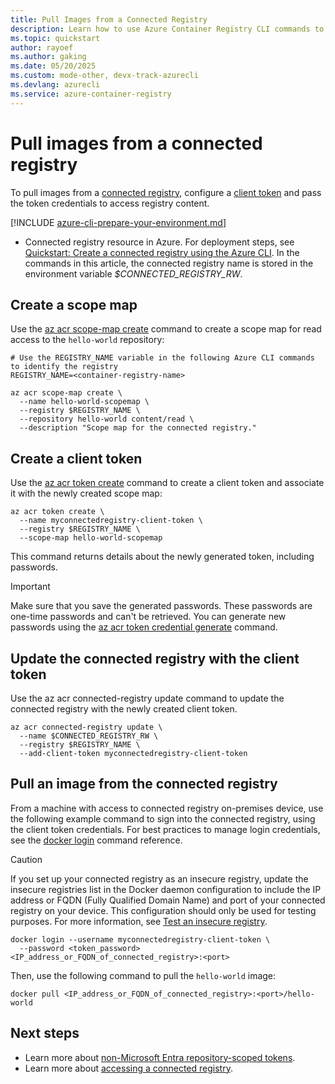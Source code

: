 ```yaml
---
title: Pull Images from a Connected Registry 
description: Learn how to use Azure Container Registry CLI commands to configure a client token and pull images from a connected registry.
ms.topic: quickstart
author: rayoef
ms.author: gaking
ms.date: 05/20/2025
ms.custom: mode-other, devx-track-azurecli
ms.devlang: azurecli
ms.service: azure-container-registry
---
```


# Pull images from a connected registry 

To pull images from a [connected registry](intro-connected-registry.md), configure a [client token](overview-connected-registry-access.md#client-tokens) and pass the token credentials to access registry content.

[!INCLUDE [azure-cli-prepare-your-environment.md](~/reusable-content/azure-cli/azure-cli-prepare-your-environment.md)]
* Connected registry resource in Azure. For deployment steps, see [Quickstart: Create a connected registry using the Azure CLI][quickstart-connected-registry-cli]. In the commands in this article, the connected registry name is stored in the environment variable *$CONNECTED_REGISTRY_RW*.

## Create a scope map

Use the [az acr scope-map create][az-acr-scope-map-create] command to create a scope map for read access to the `hello-world` repository:

```azurecli
# Use the REGISTRY_NAME variable in the following Azure CLI commands to identify the registry
REGISTRY_NAME=<container-registry-name>

az acr scope-map create \
  --name hello-world-scopemap \
  --registry $REGISTRY_NAME \
  --repository hello-world content/read \
  --description "Scope map for the connected registry."
```

## Create a client token

Use the [az acr token create][az-acr-token-create] command to create a client token and associate it with the newly created scope map:

```azurecli
az acr token create \
  --name myconnectedregistry-client-token \
  --registry $REGISTRY_NAME \
  --scope-map hello-world-scopemap
```

This command returns details about the newly generated token, including passwords.

  > [!IMPORTANT]
  > Make sure that you save the generated passwords. These passwords are one-time passwords and can't be retrieved. You can generate new passwords using the [az acr token credential generate][az-acr-token-credential-generate] command.

## Update the connected registry with the client token

Use the az acr connected-registry update command to update the connected registry with the newly created client token. 

```azurecli
az acr connected-registry update \
  --name $CONNECTED_REGISTRY_RW \
  --registry $REGISTRY_NAME \
  --add-client-token myconnectedregistry-client-token
```

## Pull an image from the connected registry

From a machine with access to connected registry on-premises device, use the following example command to sign into the connected registry, using the client token credentials. For best practices to manage login credentials, see the [docker login](https://docs.docker.com/engine/reference/commandline/login/) command reference.

> [!CAUTION]
> If you set up your connected registry as an insecure registry, update the insecure registries list in the Docker daemon configuration to include the IP address or FQDN (Fully Qualified Domain Name) and port of your connected registry on your device. This configuration should only be used for testing purposes. For more information, see [Test an insecure registry](https://docs.docker.com/registry/insecure/).

```
docker login --username myconnectedregistry-client-token \
  --password <token_password> <IP_address_or_FQDN_of_connected_registry>:<port>
```

Then, use the following command to pull the `hello-world` image:

```
docker pull <IP_address_or_FQDN_of_connected_registry>:<port>/hello-world
```

## Next steps

* Learn more about [non-Microsoft Entra repository-scoped tokens](container-registry-token-based-repository-permissions.md).
* Learn more about [accessing a connected registry](overview-connected-registry-access.md).

<!-- LINKS - internal -->
[az-acr-scope-map-create]: /cli/azure/acr/token/#az_acr_token_create
[az-acr-token-create]: /cli/azure/acr/token/#az_acr_token_create
[az-acr-token-credential-generate]: /cli/azure/acr/token/credential#az_acr_token_credential_generate
[az-acr-connected-registry-update]: ./quickstart-connected-registry-cli.md#az_acr_connected_registry_update] 
[container-registry-intro]: container-registry-intro.md
[quickstart-connected-registry-cli]: quickstart-connected-registry-cli.md